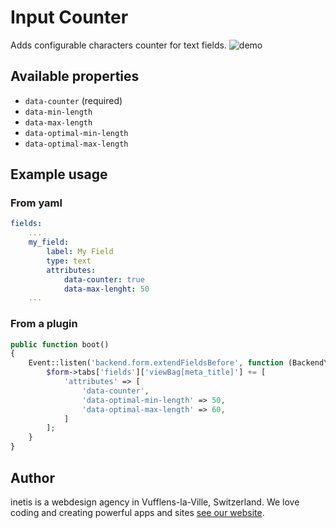 # Input Counter
Adds configurable characters counter for text fields.
![demo](https://monosnap.com/file/qFkUldT4BxbeCAueyQ5IJzasKO2A5T)

## Available properties
+ `data-counter` (required)
+ `data-min-length`
+ `data-max-length`
+ `data-optimal-min-length`
+ `data-optimal-max-length`

## Example usage

### From yaml
```yaml
fields:
    ...
    my_field:
        label: My Field
        type: text
        attributes:
            data-counter: true
            data-max-lenght: 50
    ...
```

### From a plugin
```php
public function boot()
{
    Event::listen('backend.form.extendFieldsBefore', function (Backend\Widgets\Form $form) {
        $form->tabs['fields']['viewBag[meta_title]'] += [
            'attributes' => [
                'data-counter',
                'data-optimal-min-length' => 50,
                'data-optimal-max-length' => 60,
            ]
        ];
    }
}
```


## Author
inetis is a webdesign agency in Vufflens-la-Ville, Switzerland. We love coding and creating powerful apps and sites  [see our website](https://inetis.ch).
